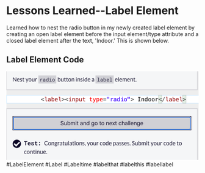 <html>
  <body>
    <h1>Lessons Learned--Label Element</h1>
    <p>
      Learned how to nest the radio button in my newly created label element by creating
      an open label element before the input element/type attribute and a closed label 
      element after the text, 'Indoor.' This is shown below.
    </p>
   <h2>Label Element Code</h2>
   <img src="https://github.com/jennisa1/freeCodeCamp-Projects/blob/main/Cat%20Photo%20Album%20app/Images/Step%2044%20Code.png?raw=true" alt="Step 44 Code"> 
    #LabelElement #Label #Labeltime #labelthat #labelthis #labellabel
  </body>
  </html>

